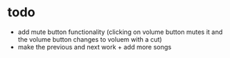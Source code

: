 # todo
- add mute button functionality (clicking on volume button mutes it and the volume button changes to voluem with a cut)
- make the previous and next work + add more songs
